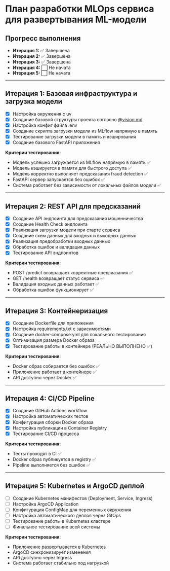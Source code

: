 # План разработки MLOps сервиса для развертывания ML-модели

## Прогресс выполнения

- **Итерация 1:** ✅ Завершена
- **Итерация 2:** ✅ Завершена
- **Итерация 3:** ✅ Завершена
- **Итерация 4:** ⬜ Не начата
- **Итерация 5:** ⬜ Не начата

---

## Итерация 1: Базовая инфраструктура и загрузка модели
- [x] Настройка окружения с uv
- [x] Создание базовой структуры проекта согласно [@vision.md](./vision.md)
- [x] Настройка конфиг файла .env
- [x] Создание скрипта загрузки модели из MLflow напрямую в память
- [x] Тестирование загрузки модели в память и кэширования
- [x] Создание базового FastAPI приложения

**Критерии тестирования:**
- Модель успешно загружается из MLflow напрямую в память ✅
- Модель кэшируется в памяти для быстрого доступа ✅
- Модель корректно выполняет предсказания fraud detection ✅
- FastAPI сервер запускается без ошибок ✅
- Система работает без зависимости от локальных файлов модели ✅

---

## Итерация 2: REST API для предсказаний
- [x] Создание API эндпоинта для предсказания мошенничества
- [x] Создание Health Check эндпоинта
- [x] Реализация загрузки модели при старте сервиса
- [x] Создание схем данных для входных и выходных данных
- [x] Реализация предобработки входных данных
- [x] Обработка ошибок и валидация данных
- [x] Тестирование API эндпоинтов

**Критерии тестирования:**
- POST /predict возвращает корректные предсказания ✅
- GET /health возвращает статус сервиса ✅
- Валидация входных данных работает ✅
- Обработка ошибок функционирует ✅

---

## Итерация 3: Контейнеризация
- [x] Создание Dockerfile для приложения
- [x] Настройка requirements.txt с зависимостями
- [x] Создание docker-compose.yml для локального тестирования
- [x] Оптимизация размера Docker образа
- [x] Тестирование работы в контейнере (РЕАЛЬНО ВЫПОЛНЕНО ✅)

**Критерии тестирования:**
- Docker образ собирается без ошибок ✅
- Приложение работает в контейнере ✅
- API доступно через Docker ✅

---

## Итерация 4: CI/CD Pipeline
- [x] Создание GitHub Actions workflow
- [x] Настройка автоматических тестов
- [x] Конфигурация сборки Docker образа
- [x] Настройка публикации в Container Registry
- [x] Тестирование CI/CD процесса

**Критерии тестирования:**
- Тесты проходят в CI ✅
- Docker образ публикуется в registry ✅
- Pipeline выполняется без ошибок ✅

---

## Итерация 5: Kubernetes и ArgoCD деплой
- [ ] Создание Kubernetes манифестов (Deployment, Service, Ingress)
- [ ] Настройка ArgoCD Application
- [ ] Конфигурация ConfigMap для переменных окружения
- [ ] Настройка автоматического деплоя через GitOps
- [ ] Тестирование работы в Kubernetes кластере
- [ ] Финальное тестирование всей системы

**Критерии тестирования:**
- Приложение развертывается в Kubernetes
- ArgoCD синхронизирует изменения
- API доступно через Ingress
- Система работает стабильно под нагрузкой